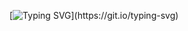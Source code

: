 [![Typing SVG](https://readme-typing-svg.demolab.com?font=Fira+Code&size=18&duration=2000&pause=500&color=005DF7&vCenter=true&random=false&width=500&height=44&lines=Hello+World!;I'm+Andy+Boot+%F0%9F%99%82;I'm+a+Senior+Web+Developer...;...+and+Umbraco+Lead+at+Pixel+Builders.;I've+been+coding+for+over+20+years...;...+but+10+years+professionally.)](https://git.io/typing-svg)
